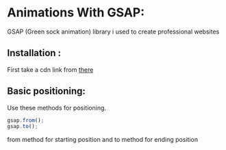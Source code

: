 # Animations With GSAP:

GSAP (Green sock animation) library i used to create professional websites

## Installation :
First take a cdn link from [there](https://cdnjs.com/libraries/gsap)


## Basic positioning:

Use these methods for positioning.

```javascript
gsap.from();
gsap.to();
```
from method for starting position and to method for ending position